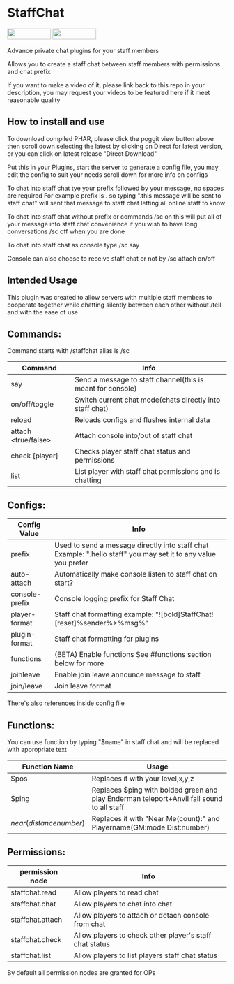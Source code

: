# StaffChat
[<img src="https://img.shields.io/badge/Poggit-view-brightgreen.svg" width="100" height="25" />](https://poggit.pmmp.io/ci/ThunderDoesPlugins/StaffChat/StaffChat)
[<img src="https://img.shields.io/badge/Discord-join-697EC4.svg" width="100" height="25" />](https://discord.gg/uBghvNp)

<!--
  Title: Staff Chat
  Description: An Advance staff chat plugins for your staff members
  Author: Thunder33345
  -->
<meta name='keywords' content='staffchat, staff chat, plugin, pocketmine, mcpe'>

Advance private chat plugins for your staff members

Allows you to create a staff chat between staff members with permissions and chat prefix

If you want to make a video of it, please link back to this repo in your description, you may request your videos to be featured here if it meet reasonable quality

## How to install and use

To download compiled PHAR, please click the poggit view button above then scroll down selecting the latest by clicking on Direct for latest version, or you can click on latest release "Direct Download"

Put this in your Plugins, start the server to generate a config file, you may edit the config to suit your needs scroll down for more info on configs

To chat into staff chat tye your prefix followed by your message, no spaces are required
For example prefix is . so typing ".this message will be sent to staff chat" will sent that message to staff chat letting all online staff to know

To chat into staff chat without prefix or commands /sc on this will put all of your message into staff chat convenience if you wish to have long conversations /sc off when you are done

To chat into staff chat as console type /sc say <message here>

Console can also choose to receive staff chat or not by /sc attach on/off

## Intended Usage

This plugin was created to allow servers with multiple staff members to cooperate together while chatting silently between each other without /tell and with the ease of use

## Commands:

Command starts with /staffchat alias is /sc

| Command             | Info                                                      |
|---------------------|-----------------------------------------------------------|
| say                 | Send a message to staff channel(this is meant for console)|
| on/off/toggle       | Switch current chat mode(chats directly into staff chat)  |
| reload              | Reloads configs and flushes internal data                 |
| attach <true/false> | Attach console into/out of staff chat                     |
| check [player]      | Checks player staff chat status and permissions           |
| list                | List player with staff chat permissions and is chatting   |

## Configs:

| Config Value  | Info                                                                                                           |
|---------------|----------------------------------------------------------------------------------------------------------------|
| prefix        | Used to send a message directly into staff chat Example: ".hello staff" you may set it to any value you prefer |
| auto-attach   | Automatically make console listen to staff chat on start?                                                      |
| console-prefix| Console logging prefix for Staff Chat                                                                           |
| player-format | Staff chat formatting example: "![bold]StaffChat![reset]%sender%>%msg%"                                        |
| plugin-format | Staff chat formatting for plugins                                                                              |
| functions     | (BETA) Enable functions See #functions section below for more                                                  |
| joinleave     | Enable join leave announce message to staff                                                                     |
| join/leave    | Join leave format                                                                                              |
There's also references inside config file

## Functions:

You can use function by typing "$name" in staff chat and will be replaced with appropriate text

|Function Name            | Usage                                                                                      |
|-------------------------|--------------------------------------------------------------------------------------------|
| $pos                    | Replaces it with your level,x,y,z                                                          |
| $ping                   | Replaces $ping with bolded green and play Enderman teleport+Anvil fall sound to all staff  |
| $near(distance number)$ | Replaces it with "Near Me(count):" and Playername(GM:mode Dist:number)                     |

## Permissions:

| permission node  | Info                                                   |
|------------------|--------------------------------------------------------|
| staffchat.read   | Allow players to read chat                             |
| staffchat.chat   | Allow players to chat into chat                        |
| staffchat.attach | Allow players to attach or detach console from chat    |
| staffchat.check  | Allow players to check other player's staff chat status|
| staffchat.list   | Allow players to list players staff chat status        |

By default all permission nodes are granted for OPs
